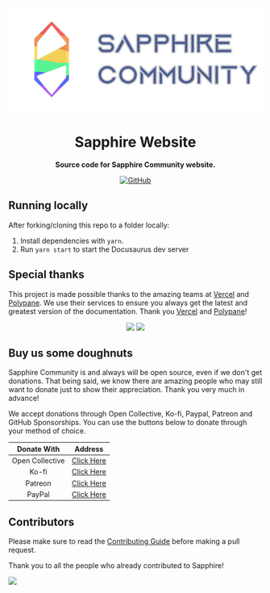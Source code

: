 <div align="center">

![Sapphire Logo](https://raw.githubusercontent.com/sapphiredev/assets/main/banners/SapphireCommunity.png)

# Sapphire Website

**Source code for Sapphire Community website.**

[![GitHub](https://img.shields.io/github/license/sapphiredev/website)](https://github.com/sapphiredev/website/blob/main/LICENSE.md)

</div>

## Running locally

After forking/cloning this repo to a folder locally:

1. Install dependencies with `yarn`.
2. Run `yarn start` to start the Docusaurus dev server

## Special thanks

This project is made possible thanks to the amazing teams at [Vercel] and [Polypane]. We use their services to ensure
you always get the latest and greatest version of the documentation. Thank you [Vercel] and [Polypane]!

<div align="center">
<a href="https://vercel.com?utm_source=sapphiredev&utm_campaign=oss"><img height="40" src="./static/img/powered-by-vercel.svg" /></a>
<a href="https://polypane.app"><img height="40" src="./static/img/powered-by-polypane.svg" /></a>
</div>

## Buy us some doughnuts

Sapphire Community is and always will be open source, even if we don't get donations. That being said, we know there are
amazing people who may still want to donate just to show their appreciation. Thank you very much in advance!

We accept donations through Open Collective, Ko-fi, Paypal, Patreon and GitHub Sponsorships. You can use the buttons
below to donate through your method of choice.

|   Donate With   |                       Address                       |
| :-------------: | :-------------------------------------------------: |
| Open Collective | [Click Here](https://sapphirejs.dev/opencollective) |
|      Ko-fi      |      [Click Here](https://sapphirejs.dev/kofi)      |
|     Patreon     |    [Click Here](https://sapphirejs.dev/patreon)     |
|     PayPal      |     [Click Here](https://sapphirejs.dev/paypal)     |

## Contributors

Please make sure to read the [Contributing Guide][contributing] before making a pull request.

Thank you to all the people who already contributed to Sapphire!

<a href="https://github.com/sapphiredev/website/graphs/contributors">
  <img src="https://contrib.rocks/image?repo=sapphiredev/website" />
</a>

[contributing]: https://github.com/sapphiredev/.github/blob/main/.github/CONTRIBUTING.md
[vercel]: https://vercel.com?utm_source=sapphiredev&utm_campaign=oss
[polypane]: https://polypane.app
